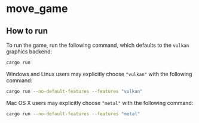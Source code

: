 # move_game

## How to run

To run the game, run the following command, which defaults to the `vulkan` graphics backend:

```bash
cargo run
```

Windows and Linux users may explicitly choose `"vulkan"` with the following command:

```bash
cargo run --no-default-features --features "vulkan"
```

Mac OS X users may explicitly choose `"metal"` with the following command:

```bash
cargo run --no-default-features --features "metal"
```
